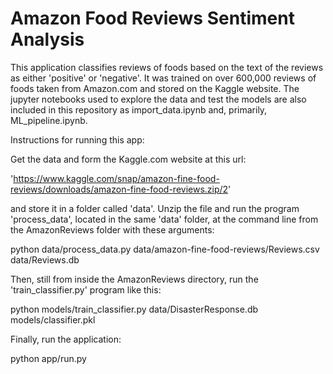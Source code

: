 # Amazon Food Reviews Sentiment Analysis

This application classifies reviews of foods based on the text of the reviews as either 'positive' or 'negative'. It was trained on over 600,000 reviews of foods taken from Amazon.com and stored on the Kaggle website. The jupyter notebooks used to explore the data and test the models are also included in this repository as import_data.ipynb and, primarily, ML_pipeline.ipynb. 

Instructions for running this app:

Get the data and form the Kaggle.com website at this url:

'https://www.kaggle.com/snap/amazon-fine-food-reviews/downloads/amazon-fine-food-reviews.zip/2'

and store it in a folder called 'data'. Unzip the file and run the program 'process_data', located in the same 'data' folder, at the command line from the AmazonReviews folder with these arguments:


python data/process_data.py data/amazon-fine-food-reviews/Reviews.csv data/Reviews.db

Then, still from inside the AmazonReviews directory, run the 'train_classifier.py' program like this: 

python models/train_classifier.py data/DisasterResponse.db models/classifier.pkl 

Finally, run the application:

python app/run.py


